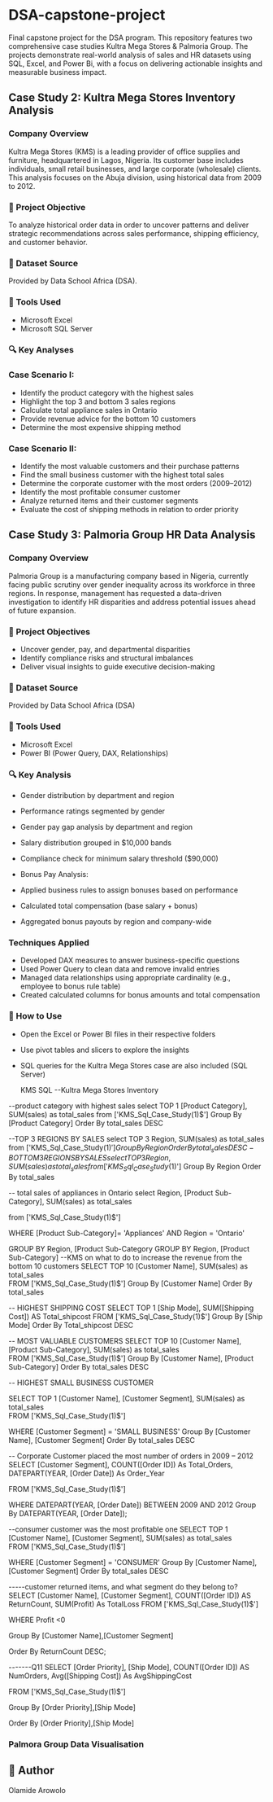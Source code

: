 # DSA-capstone-project
Final capstone project for the DSA program. This repository features two comprehensive case studies Kultra Mega Stores & Palmoria Group. The projects demonstrate real-world analysis of sales and HR datasets using SQL, Excel, and Power Bi, with a focus on delivering actionable insights and measurable business impact.

## Case Study 2: Kultra Mega Stores Inventory Analysis
### Company Overview

Kultra Mega Stores (KMS) is a leading provider of office supplies and furniture, headquartered in Lagos, Nigeria. Its customer base includes individuals, small retail businesses, and large corporate (wholesale) clients. This analysis focuses on the Abuja division, using historical data from 2009 to 2012.

### 📌 Project Objective

To analyze historical order data in order to uncover patterns and deliver strategic recommendations across sales performance, shipping efficiency, and customer behavior.

### 📁 Dataset Source

Provided by Data School Africa (DSA).

### 🧰 Tools Used

- Microsoft Excel
- Microsoft SQL Server

### 🔍 Key Analyses

### Case Scenario I:

- Identify the product category with the highest sales
- Highlight the top 3 and bottom 3 sales regions
- Calculate total appliance sales in Ontario
- Provide revenue advice for the bottom 10 customers
- Determine the most expensive shipping method

 
### Case Scenario II:

- Identify the most valuable customers and their purchase patterns
- Find the small business customer with the highest total sales
- Determine the corporate customer with the most orders (2009–2012)
- Identify the most profitable consumer customer
- Analyze returned items and their customer segments
- Evaluate the cost of shipping methods in relation to order priority

## Case Study 3: Palmoria Group HR Data Analysis
### Company Overview

Palmoria Group is a manufacturing company based in Nigeria, currently facing public scrutiny over gender inequality across its workforce in three regions. In response, management has requested a data-driven investigation to identify HR disparities and address potential issues ahead of future expansion.

### 📌 Project Objectives

- Uncover gender, pay, and departmental disparities
- Identify compliance risks and structural imbalances
- Deliver visual insights to guide executive decision-making

### 📁 Dataset Source

Provided by Data School Africa (DSA)

### 🧰 Tools Used

- Microsoft Excel
- Power BI (Power Query, DAX, Relationships)
  
### 🔍 Key Analysis

- Gender distribution by department and region
- Performance ratings segmented by gender
- Gender pay gap analysis by department and region
- Salary distribution grouped in $10,000 bands
- Compliance check for minimum salary threshold ($90,000)
- Bonus Pay Analysis:

- Applied business rules to assign bonuses based on performance
- Calculated total compensation (base salary + bonus)
- Aggregated bonus payouts by region and company-wide
  
### Techniques Applied
- Developed DAX measures to answer business-specific questions
- Used Power Query to clean data and remove invalid entries
- Managed data relationships using appropriate cardinality (e.g., employee to bonus rule table)
- Created calculated columns for bonus amounts and total compensation
  
### 📌 How to Use
- Open the Excel or Power BI files in their respective folders
- Use pivot tables and slicers to explore the insights
- SQL queries for the Kultra Mega Stores case are also included (SQL Server)

  KMS SQL
  --Kultra Mega Stores Inventory

 --product category with highest sales
 select TOP 1
		[Product Category], 
		SUM(sales) as total_sales
from ['KMS_Sql_Case_Study(1)$']
Group By 
		[Product Category]
Order By
		total_sales DESC

--TOP 3 REGIONS BY SALES
select TOP 3
		Region, 
		SUM(sales) as total_sales
from ['KMS_Sql_Case_Study(1)$']
Group By 
		Region
Order By
		total_sales DESC
  -BOTTOM 3 REGIONS BY SALES
select TOP 3
		Region, 
		SUM(sales) as total_sales
from ['KMS_Sql_Case_Study(1)$']
Group By 
		Region
Order By
		total_sales 

-- total sales of appliances in Ontario
select 
		Region,
		[Product Sub-Category],
		SUM(sales) as total_sales

from ['KMS_Sql_Case_Study(1)$']

WHERE 
	[Product Sub-Category]= 'Appliances' 
	AND Region = 'Ontario'

GROUP BY 
		Region,
		[Product Sub-Category
  GROUP BY 
		Region,
		[Product Sub-Category]
  --KMS on what to do to increase the revenue from the bottom 10 customers
SELECT TOP 10
			[Customer Name],
			SUM(sales) as total_sales	
FROM ['KMS_Sql_Case_Study(1)$']
Group By 
		[Customer Name]
Order By
		total_sales 

-- HIGHEST SHIPPING COST
SELECT TOP 1
			[Ship Mode],
			SUM([Shipping Cost]) AS Total_shipcost
FROM ['KMS_Sql_Case_Study(1)$']
Group By 
		[Ship Mode]
Order By
	Total_shipcost DESC

-- MOST VALUABLE CUSTOMERS
SELECT TOP 10
			[Customer Name],
		[Product Sub-Category],
			SUM(sales) as total_sales	
FROM ['KMS_Sql_Case_Study(1)$']
Group By 
		[Customer Name],
		[Product Sub-Category]
  Order By
		total_sales DESC

-- HIGHEST SMALL BUSINESS CUSTOMER

SELECT TOP 1
			[Customer Name],
		[Customer Segment],
			SUM(sales) as total_sales	
FROM ['KMS_Sql_Case_Study(1)$']

WHERE [Customer Segment] = 'SMALL BUSINESS'
Group By 
		[Customer Name],
		 [Customer Segment] 
Order By
		total_sales DESC

--  Corporate Customer placed the most number of orders in 2009 – 2012
SELECT 
	[Customer Segment],
	COUNT([Order ID]) As Total_Orders,
	DATEPART(YEAR, [Order Date]) As Order_Year

FROM 
	['KMS_Sql_Case_Study(1)$']

WHERE 
		DATEPART(YEAR, [Order Date]) BETWEEN 2009 AND 2012
Group By 
DATEPART(YEAR, [Order Date]);

--consumer customer was the most profitable one
SELECT TOP 1
			[Customer Name],
		[Customer Segment],
			SUM(sales) as total_sales	
FROM ['KMS_Sql_Case_Study(1)$']

WHERE [Customer Segment] = 'CONSUMER'
Group By 
		[Customer Name],
		 [Customer Segment] 
Order By
		total_sales DESC

-----customer returned items, and what segment do they belong to?
SELECT 
		[Customer Name],
		[Customer Segment],
		COUNT([Order ID]) AS ReturnCount,
		SUM(Profit) As TotalLoss 
  FROM ['KMS_Sql_Case_Study(1)$']

WHERE Profit <0

Group By
	[Customer Name],[Customer Segment]

Order By 
	ReturnCount DESC;

-------Q11
SELECT 
	[Order Priority],
	[Ship Mode],
	COUNT([Order ID]) AS NumOrders,
	Avg([Shipping Cost]) As AvgShippingCost

FROM ['KMS_Sql_Case_Study(1)$']

Group By 
	[Order Priority],[Ship Mode]

Order By
	[Order Priority],[Ship Mode]



### Palmora Group Data Visualisation 




  
## 👤 Author

Olamide Arowolo
